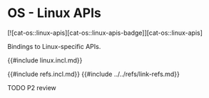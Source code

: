 # OS - Linux APIs

[![cat-os::linux-apis][cat-os::linux-apis-badge]][cat-os::linux-apis]

Bindings to Linux-specific APIs.

{{#include linux.incl.md}}

{{#include refs.incl.md}}
{{#include ../../refs/link-refs.md}}

<div class="hidden">
TODO P2 review
</div>
